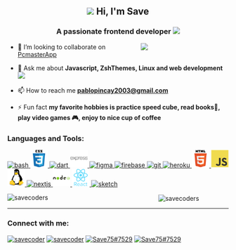 <h2 align="center"><img src="https://media.giphy.com/media/COvPi2jXLV8XFOnLFz/giphy.gif" width="50"> Hi, I'm Save </h2>
<h3 align="center">A passionate frontend developer <img src="https://media.giphy.com/media/cIn5fTcjnKhStIeAef/giphy.gif" width="30"></h3>
<img align="right" width="200" src="https://media.giphy.com/media/xThta0yq8q9JwHL8kg/giphy.gif" />

- 👯 I’m looking to collaborate on [PcmasterApp](https://pcmaster-race.herokuapp.com/)

- 💬 Ask me about **Javascript, ZshThemes, Linux and web development <img src="https://media.giphy.com/media/j3fdZ1QIhCpBlWUONw/giphy.gif" width="25">**

- 📫 How to reach me **pablopincay2003@gmail.com**

- ⚡ Fun fact **my favorite hobbies is practice speed cube, read books📕, play video games 🎮, enjoy to nice cup of coffee**

<h3 align="left">Languages and Tools:</h3>
<p align="left"> <a href="https://www.gnu.org/software/bash/" target="_blank"> <img src="https://www.vectorlogo.zone/logos/gnu_bash/gnu_bash-icon.svg" alt="bash" width="40" height="40"/> </a> <a href="https://www.w3schools.com/css/" target="_blank"> <img src="https://raw.githubusercontent.com/devicons/devicon/master/icons/css3/css3-original-wordmark.svg" alt="css3" width="40" height="40"/> </a> <a href="https://dart.dev" target="_blank"> <img src="https://www.vectorlogo.zone/logos/dartlang/dartlang-icon.svg" alt="dart" width="40" height="40"/> </a> <a href="https://expressjs.com" target="_blank"> <img src="https://raw.githubusercontent.com/devicons/devicon/master/icons/express/express-original-wordmark.svg" alt="express" width="40" height="40"/> </a> <a href="https://www.figma.com/" target="_blank"> <img src="https://www.vectorlogo.zone/logos/figma/figma-icon.svg" alt="figma" width="40" height="40"/> </a> <a href="https://firebase.google.com/" target="_blank"> <img src="https://www.vectorlogo.zone/logos/firebase/firebase-icon.svg" alt="firebase" width="40" height="40"/> </a> <a href="https://git-scm.com/" target="_blank"> <img src="https://www.vectorlogo.zone/logos/git-scm/git-scm-icon.svg" alt="git" width="40" height="40"/> </a> <a href="https://heroku.com" target="_blank"> <img src="https://www.vectorlogo.zone/logos/heroku/heroku-icon.svg" alt="heroku" width="40" height="40"/> </a> <a href="https://www.w3.org/html/" target="_blank"> <img src="https://raw.githubusercontent.com/devicons/devicon/master/icons/html5/html5-original-wordmark.svg" alt="html5" width="40" height="40"/> </a> <a href="https://developer.mozilla.org/en-US/docs/Web/JavaScript" target="_blank"> <img src="https://raw.githubusercontent.com/devicons/devicon/master/icons/javascript/javascript-original.svg" alt="javascript" width="40" height="40"/> </a> <a href="https://www.linux.org/" target="_blank"> <img src="https://raw.githubusercontent.com/devicons/devicon/master/icons/linux/linux-original.svg" alt="linux" width="40" height="40"/> </a> <a href="https://nextjs.org/" target="_blank"> <img src="https://cdn.worldvectorlogo.com/logos/nextjs-3.svg" alt="nextjs" width="40" height="40"/> </a> <a href="https://nodejs.org" target="_blank"> <img src="https://raw.githubusercontent.com/devicons/devicon/master/icons/nodejs/nodejs-original-wordmark.svg" alt="nodejs" width="40" height="40"/> </a> <a href="https://reactjs.org/" target="_blank"> <img src="https://raw.githubusercontent.com/devicons/devicon/master/icons/react/react-original-wordmark.svg" alt="react" width="40" height="40"/> </a> <a href="https://www.sketch.com/" target="_blank"> <img src="https://www.vectorlogo.zone/logos/sketchapp/sketchapp-icon.svg" alt="sketch" width="40" height="40"/> </a> </p>

<p><img align="left" width="340"  src="https://github-readme-stats.vercel.app/api/top-langs?username=savecoders&show_icons=true&locale=en&layout=compact" alt="savecoders" /></p>

<p>&nbsp;<img align="center" width="400" src="https://github-readme-stats.vercel.app/api?username=savecoders&show_icons=true&locale=en" alt="savecoders" /></p>

------------
<p align="left">
<h3>Connect with me: </h3>
<p align="left">
<a href="https://www.hackerrank.com/savecoder" target="blank"><img align="center" src="https://raw.githubusercontent.com/rahuldkjain/github-profile-readme-generator/master/src/images/icons/Social/hackerrank.svg" alt="savecoder" height="30" width="40" /></a>
<a href="https://www.leetcode.com/savecoder" target="blank"><img align="center" src="https://raw.githubusercontent.com/rahuldkjain/github-profile-readme-generator/master/src/images/icons/Social/leet-code.svg" alt="savecoder" height="30" width="40" /></a>
<a href="https://discord.gg/QaR4MNvA" target="blank"><img align="center" src="https://raw.githubusercontent.com/rahuldkjain/github-profile-readme-generator/master/src/images/icons/Social/discord.svg" alt="Save75#7529" height="30" width="40" /></a>
<a href="https://dev.to/savecoders" target="blank"><img align="center" src="https://iconape.com/wp-content/files/ga/11469/png/dev.png" alt="Save75#7529" height="30" width="40" /></a>
</p>
</p>
